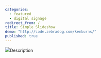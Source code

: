 ```yaml
---
categories: 
  - featured
  - digital signage
redirect_from: /
title: Simple Slideshow
demo: "http://code.zebradog.com/kenburns/"
published: true
---
```


![](/_posts/media/kitten.jpg)Description